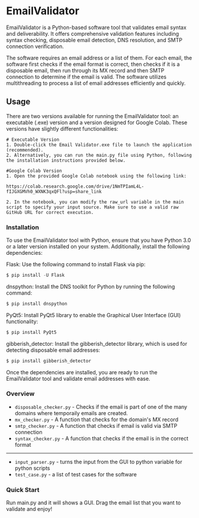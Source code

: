 # EmailValidator

EmailValidator is a Python-based software tool that validates email syntax and deliverability. It offers comprehensive validation features including syntax checking, disposable email detection, DNS resolution, and SMTP connection verification.

The software requires an email address or a list of them. For each email, the software first checks if the email format is correct, then checks if it is a disposable email, then run through its MX record and then SMTP connection to determine if the email is valid. The software utilizes multithreading to process a list of email addresses efficiently and quickly.

## Usage

There are two versions available for running the EmailValidator tool: an executable (.exe) version and a version designed for Google Colab. These versions have slightly different functionalities:

    # Executable Version
    1. Double-click the Email Validator.exe file to launch the application (recommended).
    2. Alternatively, you can run the main.py file using Python, following the installation instructions provided below.

    #Google Colab Version
    1. Open the provided Google Colab notebook using the following link: 
    
    https://colab.research.google.com/drive/1NmTPIamL4L-fIJGXGMVh0_WXNK3qxQFl?usp=share_link

    2. In the notebook, you can modify the raw_url variable in the main script to specify your input source. Make sure to use a valid raw GitHub URL for correct execution.



### Installation

To use the EmailValidator tool with Python, ensure that you have Python 3.0 or a later version installed on your system. Additionally, install the following dependencies:

Flask: Use the following command to install Flask via pip:

```python
$ pip install -U Flask
```

dnspython: Install the DNS toolkit for Python by running the following command:

```python
$ pip install dnspython
```

PyQt5: Install PyQt5 library to enable the Graphical User Interface (GUI) functionality:

```python
$ pip install PyQt5
```

gibberish_detector: Install the gibberish_detector library, which is used for detecting disposable email addresses:

```python
$ pip install gibberish_detector
```
Once the dependencies are installed, you are ready to run the EmailValidator tool and validate email addresses with ease.

### Overview

- `disposable_checker.py` - Checks if the email is part of one of the many domains where temporaily emails are created.
- `mx_checker.py` - A function that checks for the domain's MX record
- `smtp_checker.py` - A function that checks if email is valid via SMTP connection
- `syntax_checker.py` - A function that checks if the email is in the correct format

---

- `input_parser.py` - turns the input from the GUI to python variable for python scripts
- `test_case.py` - a list of test cases for the software

### Quick Start
Run main.py and it will shows a GUI. Drag the email list that you want to validate and enjoy!

